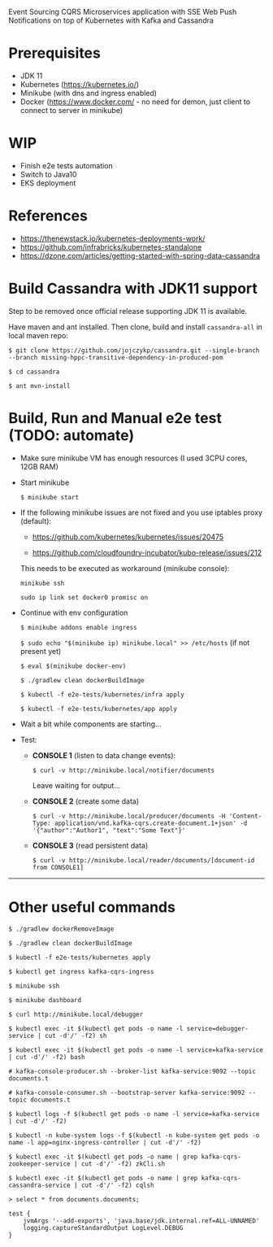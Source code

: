 Event Sourcing CQRS Microservices application with SSE Web Push Notifications on top of Kubernetes with Kafka and Cassandra

# Prerequisites
- JDK 11
- Kubernetes (https://kubernetes.io/)
- Minikube (with dns and ingress enabled)
- Docker (https://www.docker.com/ - no need for demon, just client to connect to server in minikube)

# WIP
- Finish e2e tests automation
- Switch to Java10
- EKS deployment

# References
- https://thenewstack.io/kubernetes-deployments-work/
- https://github.com/infrabricks/kubernetes-standalone
- https://dzone.com/articles/getting-started-with-spring-data-cassandra

# Build Cassandra with JDK11 support

  Step to be removed once official release supporting JDK 11 is available.

  Have maven and ant installed. Then clone, build and install `cassandra-all` in local maven repo:
  
  `$ git clone https://github.com/jojczykp/cassandra.git --single-branch --branch missing-hppc-transitive-dependency-in-produced-pom`
  
  `$ cd cassandra`
  
  `$ ant mvn-install`

# Build, Run and Manual e2e test (TODO: automate)

- Make sure minikube VM has enough resources (I used 3CPU cores, 12GB RAM)

- Start minikube

  `$ minikube start`

- If the following minikube issues are not fixed and you use iptables proxy (default):

  - https://github.com/kubernetes/kubernetes/issues/20475

  - https://github.com/cloudfoundry-incubator/kubo-release/issues/212

  This needs to be executed as workaround (minikube console):

  `minikube ssh`
  
  `sudo ip link set docker0 promisc on`

- Continue with env configuration

  `$ minikube addons enable ingress`

  `$ sudo echo "$(minikube ip) minikube.local" >> /etc/hosts` (if not present yet)

  `$ eval $(minikube docker-env)`

  `$ ./gradlew clean dockerBuildImage`

  `$ kubectl -f e2e-tests/kubernetes/infra apply`

  `$ kubectl -f e2e-tests/kubernetes/app apply`


- Wait a bit while components are starting...

- Test:

  - **CONSOLE 1** (listen to data change events):

    `$ curl -v http://minikube.local/notifier/documents`

    Leave waiting for output...


  - **CONSOLE 2** (create some data)

    `$ curl -v http://minikube.local/producer/documents -H 'Content-Type: application/vnd.kafka-cqrs.create-document.1+json' -d '{"author":"Author1", "text":"Some Text"}'`


  - **CONSOLE 3** (read persistent data)

    `$ curl -v http://minikube.local/reader/documents/[document-id from CONSOLE1]`

------------

# Other useful commands

`$ ./gradlew dockerRemoveImage`

`$ ./gradlew clean dockerBuildImage`

`$ kubectl -f e2e-tests/kubernetes apply`

`$ kubectl get ingress kafka-cqrs-ingress`

`$ minikube ssh`

`$ minikube dashboard`

`$ curl http://minikube.local/debugger`

`$ kubectl exec -it $(kubectl get pods -o name -l service=debugger-service | cut -d'/' -f2) sh`

`$ kubectl exec -it $(kubectl get pods -o name -l service=kafka-service | cut -d'/' -f2) bash`

`# kafka-console-producer.sh --broker-list kafka-service:9092 --topic documents.t`

`# kafka-console-consumer.sh --bootstrap-server kafka-service:9092 --topic documents.t`

`$ kubectl logs -f $(kubectl get pods -o name -l service=kafka-service | cut -d'/' -f2)`

`$ kubectl -n kube-system logs -f $(kubectl -n kube-system get pods -o name -l app=nginx-ingress-controller | cut -d'/' -f2)`

`$ kubectl exec -it $(kubectl get pods -o name | grep kafka-cqrs-zookeeper-service | cut -d'/' -f2) zkCli.sh`

`$ kubectl exec -it $(kubectl get pods -o name | grep kafka-cqrs-cassandra-service | cut -d'/' -f2) cqlsh`

`> select * from documents.documents;`

```
test {
    jvmArgs '--add-exports', 'java.base/jdk.internal.ref=ALL-UNNAMED'
    logging.captureStandardOutput LogLevel.DEBUG
}
```
